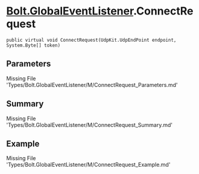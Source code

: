 # [Bolt.GlobalEventListener](Types/Bolt.GlobalEventListener.md).ConnectRequest
`public virtual void ConnectRequest(UdpKit.UdpEndPoint endpoint, System.Byte[] token)`
## Parameters
Missing File 'Types/Bolt.GlobalEventListener/M/ConnectRequest_Parameters.md'
## Summary
Missing File 'Types/Bolt.GlobalEventListener/M/ConnectRequest_Summary.md'
## Example
Missing File 'Types/Bolt.GlobalEventListener/M/ConnectRequest_Example.md'
